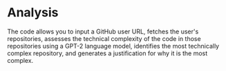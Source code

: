 # Analysis
The code allows you to input a GitHub user URL, fetches the user's repositories, assesses the technical complexity of the code in those repositories using a GPT-2 language model, identifies the most technically complex repository, and generates a justification for why it is the most complex.
